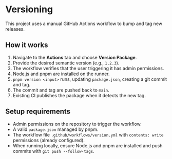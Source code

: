 # Versioning

This project uses a manual GitHub Actions workflow to bump and tag new releases.

## How it works

1. Navigate to the **Actions** tab and choose **Version Package**.
2. Provide the desired semantic version (e.g., `1.2.3`).
3. The workflow verifies that the user triggering it has admin permissions.
4. Node.js and pnpm are installed on the runner.
5. `pnpm version <input>` runs, updating `package.json`, creating a git commit and tag.
6. The commit and tag are pushed back to `main`.
7. Existing CI publishes the package when it detects the new tag.

## Setup requirements

- Admin permissions on the repository to trigger the workflow.
- A valid `package.json` managed by pnpm.
- The workflow file `.github/workflows/version.yml` with `contents: write` permissions (already configured).
- When running locally, ensure Node.js and pnpm are installed and push commits with `git push --follow-tags`.

